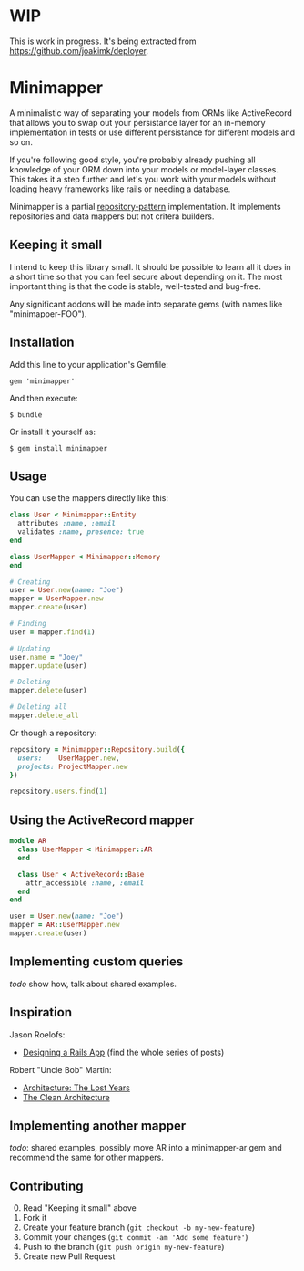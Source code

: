 # WIP

This is work in progress. It's being extracted from https://github.com/joakimk/deployer.

# Minimapper

A minimalistic way of separating your models from ORMs like ActiveRecord that allows you to swap out your persistance layer for an in-memory implementation in tests or use different persistance for different models and so on.

If you're following good style, you're probably already pushing all knowledge of your ORM down into your models or model-layer classes. This takes it a step further and let's you work with your models without loading heavy frameworks like rails or needing a database.

Minimapper is a partial [repository-pattern](http://martinfowler.com/eaaCatalog/repository.html) implementation. It implements repositories and data mappers but not critera builders.

## Keeping it small

I intend to keep this library small. It should be possible to learn all it does in a short time so that you can feel secure about depending on it. The most important thing is that the code is stable, well-tested and bug-free.

Any significant addons will be made into separate gems (with names like "minimapper-FOO").

## Installation

Add this line to your application's Gemfile:

    gem 'minimapper'

And then execute:

    $ bundle

Or install it yourself as:

    $ gem install minimapper

## Usage

You can use the mappers directly like this:

``` ruby
class User < Minimapper::Entity
  attributes :name, :email
  validates :name, presence: true
end

class UserMapper < Minimapper::Memory
end

# Creating
user = User.new(name: "Joe")
mapper = UserMapper.new
mapper.create(user)

# Finding
user = mapper.find(1)

# Updating
user.name = "Joey"
mapper.update(user)

# Deleting
mapper.delete(user)

# Deleting all
mapper.delete_all
```

Or though a repository:

``` ruby
repository = Minimapper::Repository.build({
  users:    UserMapper.new,
  projects: ProjectMapper.new
})

repository.users.find(1)
```

## Using the ActiveRecord mapper

``` ruby
module AR
  class UserMapper < Minimapper::AR
  end

  class User < ActiveRecord::Base
    attr_accessible :name, :email
  end
end

user = User.new(name: "Joe")
mapper = AR::UserMapper.new
mapper.create(user)
```

## Implementing custom queries

*todo* show how, talk about shared examples.

## Inspiration

Jason Roelofs:
* [Designing a Rails App](http://jasonroelofs.com/2012/05/29/designing-a-rails-app-part-1/) (find the whole series of posts)

Robert "Uncle Bob" Martin:
* [Architecture: The Lost Years](http://www.confreaks.com/videos/759-rubymidwest2011-keynote-architecture-the-lost-years)
* [The Clean Architecture](http://blog.8thlight.com/uncle-bob/2012/08/13/the-clean-architecture.html)

## Implementing another mapper

*todo*: shared examples, possibly move AR into a minimapper-ar gem and recommend the same for other mappers.

## Contributing

0. Read "Keeping it small" above
1. Fork it
2. Create your feature branch (`git checkout -b my-new-feature`)
3. Commit your changes (`git commit -am 'Add some feature'`)
4. Push to the branch (`git push origin my-new-feature`)
5. Create new Pull Request
